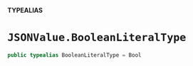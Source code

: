 **TYPEALIAS**

# `JSONValue.BooleanLiteralType`

```swift
public typealias BooleanLiteralType = Bool
```
